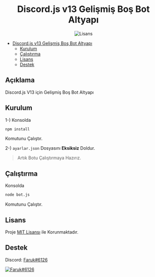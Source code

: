 <div align="center">
   <h1>Discord.js v13 Gelişmiş Boş Bot Altyapı</h1>
   <img src="https://img.shields.io/badge/license-MIT-green?style=flat" alt="Lisans">
</div>

-  [Discord.js v13 Gelişmiş Boş Bot Altyapı](#Açıklama)
   -  [Kurulum](#Kurulum)
   -  [Çalıştırma](#Çalıştırma)
   -  [Lisans](#Lisans)
   -  [Destek](#Destek)

## Açıklama

Discord.js V13 için Gelişmiş Boş Bot Altyapı

## Kurulum

1-) Konsolda

```bash
npm install
```

Komutunu Çalıştır.

2-) `ayarlar.json` Dosyasını __Eksiksiz__ Doldur.

> Artık Botu Çalıştırmaya Hazırız.

## Çalıştırma

Konsolda

```bash
node bot.js
```

Komutunu Çalıştır.

## Lisans

Proje [MIT Lisansı](https://github.com/omarfaruyk/discord-js-v13-bos-altyapi/blob/main/LICENSE) ile Korunmaktadır.

## Destek

Discord: [Faruk#6126](https://discord.com/users/713215681377599531)

[![Faruk#6126](https://discord.c99.nl/widget/theme-3/713215681377599531.png)](https://discord.com/users/713215681377599531)